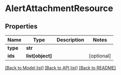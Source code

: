 # AlertAttachmentResource

## Properties
Name | Type | Description | Notes
------------ | ------------- | ------------- | -------------
**type** | **str** |  | 
**ids** | **list[object]** |  | [optional] 

[[Back to Model list]](../README.md#documentation-for-models) [[Back to API list]](../README.md#documentation-for-api-endpoints) [[Back to README]](../README.md)

